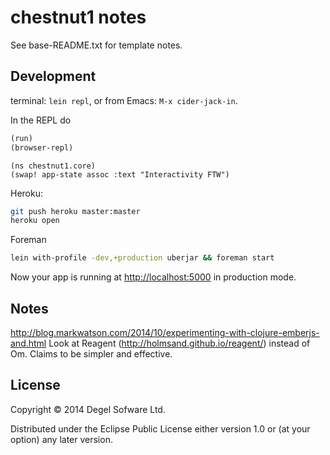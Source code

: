 # chestnut1 notes

See base-README.txt for template notes.

## Development

terminal: `lein repl`, or from Emacs: `M-x cider-jack-in`.

In the REPL do

```clojure
(run)
(browser-repl)
```

```
(ns chestnut1.core)
(swap! app-state assoc :text "Interactivity FTW")
```

Heroku:
``` sh
git push heroku master:master
heroku open
```

Foreman

``` sh
lein with-profile -dev,+production uberjar && foreman start
```

Now your app is running at
[http://localhost:5000](http://localhost:5000) in production mode.

## Notes

http://blog.markwatson.com/2014/10/experimenting-with-clojure-emberjs-and.html Look at Reagent
(http://holmsand.github.io/reagent/) instead of Om. Claims to be simpler and effective.

## License

Copyright © 2014 Degel Sofware Ltd.

Distributed under the Eclipse Public License either version 1.0 or (at
your option) any later version.
